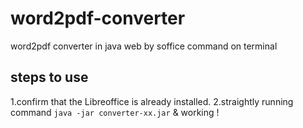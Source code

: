 # word2pdf-converter
word2pdf converter in java web by soffice command on terminal
## steps to use
1.confirm that the Libreoffice is already installed.
2.straightly running command `java -jar converter-xx.jar` & working !
